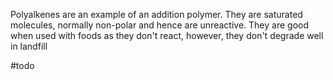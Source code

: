


Polyalkenes are an example of an addition polymer. They are saturated molecules, normally non-polar and hence are unreactive. They are good when used with foods as they don't react, however, they don't degrade well in landfill

#todo
